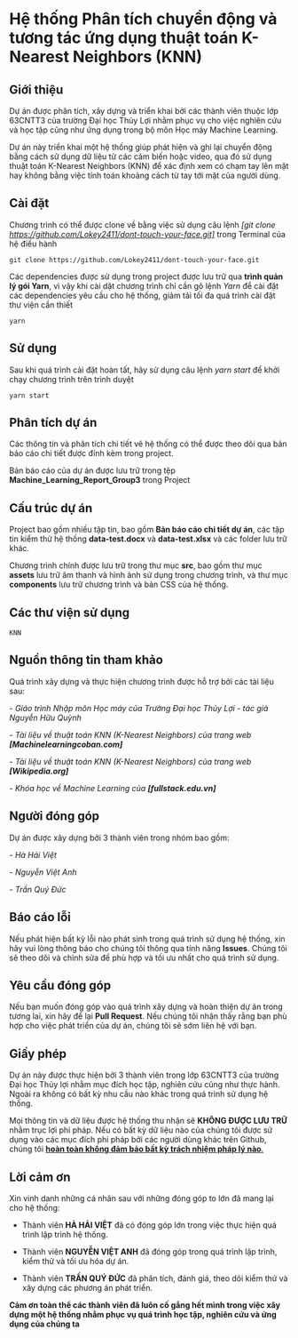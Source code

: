 # Hệ thống Phân tích chuyển động và tương tác ứng dụng thuật toán K-Nearest Neighbors (KNN)

## Giới thiệu

Dự án được phân tích, xây dựng và triển khai bởi các thành viên thuộc lớp 63CNTT3 của trường Đại học Thủy Lợi nhằm phục vụ cho việc nghiên cứu và học tập cũng như ứng dụng trong bộ môn Học máy Machine Learning.

Dự án này triển khai một hệ thống giúp phát hiện và ghi lại chuyển động bằng cách sử dụng dữ liệu từ các cảm biến hoặc video, qua đó sử dụng thuật toán K-Nearest Neighbors (KNN) để xác định xem có chạm tay lên mặt hay không bằng việc tính toán khoảng cách từ tay tới mặt của người dùng.

## Cài đặt

Chương trình có thể được clone về bằng việc sử dụng câu lệnh *[git clone https://github.com/Lokey2411/dont-touch-your-face.git]* trong Terminal của hệ điều hành

```
git clone https://github.com/Lokey2411/dont-touch-your-face.git
```

Các dependencies được sử dụng trong project được lưu trữ qua **trình quản lý gói Yarn**, vì vậy khi cài dặt chương trình chỉ cần gõ lệnh *Yarn* để cài đặt các dependencies yêu cầu cho hệ thống, giảm tải tối đa quá trình cài đặt thư viện cần thiết

```
yarn
```

## Sử dụng

Sau khi quá trình cài đặt hoàn tất, hãy sử dụng câu lệnh *yarn start* để khởi chạy chương trình trên trình duyệt

```
yarn start
```

## Phân tích dự án

Các thông tin và phân tích chi tiết vê hệ thống có thể được theo dõi qua bản báo cáo chi tiết được đính kèm trong project. 

Bản báo cáo của dự án được lưu trữ trong tệp **Machine_Learning_Report_Group3** trong Project

## Cấu trúc dự án

Project bao gồm nhiều tập tin, bao gồm **Bản báo cáo chi tiết dự án**, các tập tin kiểm thử hệ thống **data-test.docx** và **data-test.xlsx** và các folder lưu trữ khác.

Chương trình chính được lưu trữ trong thư mục **src**, bao gồm thư mục **assets** lưu trữ âm thanh và hình ảnh sử dụng trong chương trình, và thư mục **components** lưu trữ chương trình và bản CSS của hệ thống.

## Các thư viện sử dụng

`KNN` 

## Nguồn thông tin tham khảo

Quá trình xây dựng và thực hiện chương trình được hỗ trợ bởi các tài liệu sau:

*- Giáo trình Nhập môn Học máy của Trường Đại học Thủy Lợi - tác giả Nguyễn Hữu Quỳnh*

*- Tài liệu về thuật toán KNN (K-Nearest Neighbors) của trang web **[Machinelearningcoban.com]***

*- Tài liệu về thuật toán KNN (K-Nearest Neighbors) của trang web **[Wikipedia.org]***

*- Khóa học về Machine Learning của **[fullstack.edu.vn]***

## Người đóng góp

Dự án được xây dựng bởi 3 thành viên trong nhóm bao gồm: 

*- Hà Hải Việt*

*- Nguyễn Việt Anh*

*- Trần Quý Đức*

## Báo cáo lỗi

Nếu phát hiện bất kỳ lỗi nào phát sinh trong quá trình sử dụng hệ thống, xin hãy vui lòng thông báo cho chúng tôi thông qua tính năng **Issues**. Chúng tôi sẽ theo dõi và chỉnh sửa để phù hợp và tối ưu nhất cho quá trình sử dụng.

## Yêu cầu đóng góp

Nếu bạn muốn đóng góp vào quá trình xây dựng và hoàn thiện dự án trong tương lai, xin hãy để lại **Pull Request**. Nếu chúng tôi nhận thấy rằng bạn phù hợp cho việc phát triển của dự án, chúng tôi sẽ sớm liên hệ với bạn.

## Giấy phép

Dự án này được thực hiện bởi 3 thành viên trong lớp 63CNTT3 của trường Đại học Thủy lợi nhằm mục đích học tập, nghiên cứu cũng như thực hành. Ngoài ra không có bất kỳ nhu cầu nào khác trong quá trình sử dụng hệ thống.

Mọi thông tin và dữ liệu được hệ thống thu nhận sẽ **KHÔNG ĐƯỢC LƯU TRỮ** nhằm trục lợi phi pháp. Nếu có bất kỳ dữ liệu nào của chúng tôi được sử dụng vào các mục đích phi pháp bởi các người dùng khác trên Github, chúng tôi <ins>**hoàn toàn không đảm bảo bất kỳ trách nhiệm pháp lý nào**.</ins>

## Lời cảm ơn

Xin vinh danh những cá nhân sau với những đóng góp to lớn đã mang lại cho hệ thống:

- Thành viên **HÀ HẢI VIỆT** đã có đóng góp lớn trong việc thực hiện quá trình lập trình hệ thống.

- Thành viên **NGUYỄN VIỆT ANH** đã đóng góp trong quá trình lập trình, kiểm thử và tối ưu hóa dự án.

- Thành viên **TRẦN QUÝ ĐỨC** đã phân tích, đánh giá, theo dõi kiểm thử và xây dựng các phương án phát triển.

**Cảm ơn toàn thể các thành viên đã luôn cố gắng hết mình trong việc xây dựng một hệ thống nhằm phục vụ quá trình học tập, nghiên cứu và ứng dụng của chúng ta**
